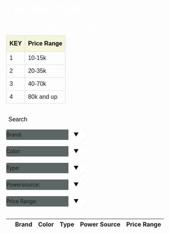 <meta name="viewport" content="width=device-width, initial-scale=1.0">

<html>
    <h1> Car Filter Tool </h1>
       <p>Find your ideal car by using the filters provided below</p>
          <table id="prices">
            <tr>
                <th>KEY</th>
                <th>Price Range</th>
            </tr>
            <tr>
                <td>1</td>
                <td>10-15k</td>
            </tr>
            <tr>
                <td>2</td>
                <td>20-35k</td>
            </tr>
             <tr>
                <td>3</td>
                <td>40-70k</td>
            </tr>
             <tr>
                <td>4</td>
                <td>80k and up</td>
            </tr>
          </table>
            <br>
            <button class="searchbutton" id="search_button">Search</button>
            <div>
                <br>
                <div class="select">
                    <form>
                    <label for="brand"> Brand:</label>
                        <select name="brand" id="brand">  
                            <option value=""> </option>
                            <option value="Honda">Honda</option>
                            <option value="Hyundai">Hyundai</option>
                            <option value="Toyota">Toyota</option>
                            <option value="Chevrolet">Chevrolet</option>
                            <option value="Lexus">Lexus</option>
                            <option value="Tesla">Tesla</option>
                            <option value="Ferrari">Ferrari</option>
                            <option value="Mercedes">Mercedes</option>
                            <option value="Kia">Kia</option>
                            <option value="Mazda">Mazda</option>
                            <option value="Nissan">Nissan</option>
                            <option value="Jeep">Jeep</option>
                            <option value="Acura">Acura</option>
                            <option value="Dodge">Dodge</option>
                            <option value="Ford">Ford</option>
                            <option value="Subaru">Subaru</option>
                            <option value="Audi">Audi</option>
                            <option value="BMW">BMW</option>
                        </select>
                    </form>
                </div>
                <br>
                <div class="select">
                    <form>
                    <label for="color"> Color:</label>
                        <select name="color" id="color">  
                            <option value=""> </option>
                            <option value="blue">Blue</option>
                            <option value="yellow">Yellow</option>
                            <option value="black">Black</option>
                            <option value="gray">Gray</option>
                            <option value="white">White</option>
                            <option value="red">Red</option>
                            <option value="silver">Silver</option>
                        </select>
                    </form>
                </div>
                <br>
                <div class="select">
                    <form>
                    <label for="type"> Type:</label>
                        <select name="type" id="type">  
                            <option value=""> </option>
                            <option value="suv">SUV</option>
                            <option value="truck">Truck</option>
                            <option value="sedan">Sedan</option>
                            <option value="sports">Sports</option>
                        </select>
                    </form>
                 </div>
                 <br>
                 <div class="select">
                    <form>
                    <label for="powersource"> Powersource:</label>
                        <select name="powersource" id="powersource">
                            <option value=""> </option>  
                            <option value="ice">ICE</option>
                            <option value="hybrid">Hybrid</option>
                            <option value="electric">Electric</option>
                        </select>
                    </form>
                 </div>
                 <br>
                 <div class="select">
                    <form>
                    <label for="pricerange"> Price Range:</label>
                        <select name="pricerange" id="pricerange">  
                            <option value=""> </option>
                            <option value="1">1</option>
                            <option value="2">2</option>
                            <option value="3">3</option>
                            <option value="4">4</option>
                        </select>
                    </form>
                </div>
                <br>
                <table class="table-latitude">
                <thead>
                    <tr>
                        <th></th>
                        <th>Brand</th>
                        <th>Color</th> 
                        <th>Type</th>
                        <th>Power Source</th>
                        <th>Price Range</th>
                    </tr>
                    </thead>
                     <tbody id="result">
                    </tbody>
                </table>
            </div>
  </html>

<style>
    select {
        -webkit-appearance:none;
        -moz-appearance:none;
        -ms-appearance:none;
        appearance:none;
        outline:0;
        box-shadow:none;
        border:0!important;
        background: #5c6664;
        background-image: none;
    }

    select:: -ms-expand {
        display: none;
    }

    .select {
        position: relative;
        display: flex;
        width: 15em;
        height: 2em;
        line-height: 2;
        background: #5c6664;
        overflow: hidden;
        border-radius: .25em;
    }

    select {
        flex: 1;
        padding: 0 .5em;
        color: #fff;
        cursor: pointer;
        font-size: 1em;
        font-family: "Kanit", sans-serif;
    }

    .select::after {
        content: '\25BC';
        position: absolute;
        top:0;
        right: 0;
        padding: 0 1em;
        background: #fff;
        cursor: pointer;
        pointer-events:none;
        transition: .25s all ease;
        color: black;
    }

    .select:hover::after {
        color: navy;
    }

    .searchbutton {
        background-color: white;
        border-radius: 8px;
        color: black;
        border: none;
        margin: 0;
        font-family: "Kanit", sans-serif;
        font-size: 16px;
    }

    .searchbutton:hover {
        color: rgb(4, 4, 43);
    }

    h1 {
        font-family: "Kanit", sans-serif;
        font-size: 30px;
        color: white;
    }

    p {
        font-family: "Kanit", sans-serif;
        font-size: 15px;
        color: white;
    }

    #prices {
    font-family: "Kanit", sans-serif;
    border-collapse: collapse;
    table-layout: fixed;
    }

    #prices td, #prices th {
    border: 1px solid #ddd;
    padding: 8px;
    }

    #prices th {
    padding-top: 12px;
    padding-bottom: 12px;
    text-align: left;
    background-color: beige;
    color: black;
    }

</style>


<script>
    const btnSearch = document.getElementById("search_button");
    const resultContainer = document.getElementById("result");
    const brand_filter = document.getElementById("brand");
    const color_filter = document.getElementById("color");
    const type_filter = document.getElementById("type");
    const powersource_filter = document.getElementById("powersource");
    const pricerange_filter = document.getElementById("pricerange");

    let all_cars;
    getAllCars();

    btnSearch.addEventListener('click', (event) => {
          console.log("Search Clicked!");
          clearTable();
          
          var car_brand_value = brand_filter.value;
          var car_color_value = color_filter.value; 
          var car_type_value = type_filter.value; //sets variable to the value of the filter that the user selects
          var car_powersource_value = powersource_filter.value;
          var car_pricerange_value = pricerange_filter.value; 

          var car_list = getCarResults(car_brand_value, car_color_value, car_type_value, car_powersource_value, car_pricerange_value); //setting car_list to the result gotten in the function getCarResults

          if (car_list.length === 0) {
            alert('No Cars Found')
            return
          }

          console.log("Filtered cars retrieved!");
          console.log(car_list);
          console.log("Creating table!");

          for (const car of car_list) {
            console.log(car);

            const tr = document.createElement("tr");
        
            const image_ele = document.createElement("td");
            image_ele.innerHTML = document.createElement("img");

            const brand_ele = document.createElement("td");
            brand_ele.innerHTML = car.brand;

            const color_ele = document.createElement("td");
            color_ele.innerHTML = car.color;

            const type_ele = document.createElement("td");
            type_ele.innerHTML = car.type;

            const powersource_ele = document.createElement("td");
            powersource_ele.innerHTML = car.powersource;

            const price_ele = document.createElement("td");
            //put if statement here later
            price_ele.innerHTML = car.pricerange;

            // this builds ALL td's (cells) into tr element
            tr.appendChild(image_ele);
            tr.appendChild(brand_ele);
            tr.appendChild(color_ele);
            tr.appendChild(type_ele);
            tr.appendChild(powersource_ele);
            tr.appendChild(price_ele);

            resultContainer.appendChild(tr);
          }
    });

    function clearTable() {
        var tableRows = resultContainer.getElementsByTagName('tr');
        var rowCount = tableRows.length;

        for (var x=rowCount-1; x>=0; x--) {
            resultContainer.removeChild(tableRows[x]);
        }
    }

    function getAllCars() {
        fetch('http://127.0.0.1:8080/api/cars/').then(function(response) {
                return response.json();
            }).then(function(data) {
                console.log(data);
                all_cars = data;
            }).catch(function(err) {
                console.log(err);
            });
    }

    function getCarResults(image, brand, color, type, powersource, pricerange) {
        var result = [];
        for (const car of all_cars){
              console.log(car);
              console.log("price range from data is:" + typeof car["pricerange"] + car["pricerange"])
              console.log("being compared to:" + typeof pricerange + pricerange)

            
            if ((car["brand"] === brand || !brand) &&
                (car["color"] === color || !color) &&
                (car["type"] === type || !type) && 
                (car["powersource"] === powersource || !powersource) && 
                (car["pricerange"] === parseInt(pricerange, 10) || !pricerange)) {
                result.push(car);
            }

        }

        return result;
    }
  </script>


